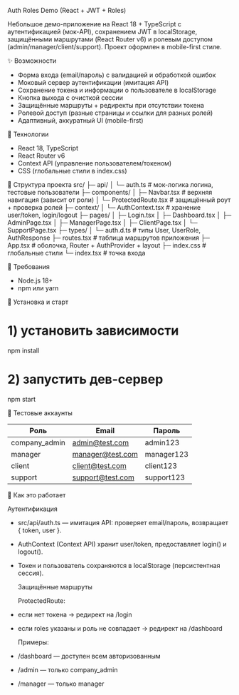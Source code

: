 Auth Roles Demo (React + JWT + Roles)

Небольшое демо-приложение на React 18 + TypeScript с аутентификацией (мок-API), сохранением JWT в localStorage, защищёнными маршрутами (React Router v6) и ролевым доступом (admin/manager/client/support). Проект оформлен в mobile-first стиле.

✨ Возможности

- Форма входа (email/пароль) с валидацией и обработкой ошибок
- Моковый сервер аутентификации (имитация API)
- Сохранение токена и информации о пользователе в localStorage
- Кнопка выхода с очисткой сессии
- Защищённые маршруты + редиректы при отсутствии токена
- Ролевой доступ (разные страницы и ссылки для разных ролей)
- Адаптивный, аккуратный UI (mobile-first)

🧰 Технологии

- React 18, TypeScript
- React Router v6
- Context API (управление пользователем/токеном)
- CSS (глобальные стили в index.css)

📂 Структура проекта
src/
├─ api/
│ └─ auth.ts # мок-логика логина, тестовые пользователи
├─ components/
│ ├─ Navbar.tsx # верхняя навигация (зависит от роли)
│ └─ ProtectedRoute.tsx # защищённый роут + проверка ролей
├─ context/
│ └─ AuthContext.tsx # хранение user/token, login/logout
├─ pages/
│ ├─ Login.tsx
│ ├─ Dashboard.tsx
│ ├─ AdminPage.tsx
│ ├─ ManagerPage.tsx
│ ├─ ClientPage.tsx
│ └─ SupportPage.tsx
├─ types/
│ └─ auth.d.ts # типы User, UserRole, AuthResponse
├─ routes.tsx # таблица маршрутов приложения
├─ App.tsx # оболочка, Router + AuthProvider + layout
├─ index.css # глобальные стили
└─ index.tsx # точка входа

🧭 Требования

- Node.js 18+
- npm или yarn

🚀 Установка и старт

# 1) установить зависимости

npm install

# 2) запустить дев-сервер

npm start

🔑 Тестовые аккаунты

| Роль          | Email                                       | Пароль     |
| ------------- | ------------------------------------------- | ---------- |
| company_admin | [admin@test.com](mailto:admin@test.com)     | admin123   |
| manager       | [manager@test.com](mailto:manager@test.com) | manager123 |
| client        | [client@test.com](mailto:client@test.com)   | client123  |
| support       | [support@test.com](mailto:support@test.com) | support123 |

🧪 Как это работает

Аутентификация

- src/api/auth.ts — имитация API: проверяет email/пароль, возвращает { token, user }.
- AuthContext (Context API) хранит user/token, предоставляет login() и logout().
- Токен и пользователь сохраняются в localStorage (персистентная сессия).

  Защищённые маршруты

  ProtectedRoute:

- если нет токена → редирект на /login
- если roles указаны и роль не совпадает → редирект на /dashboard

  Примеры:

- /dashboard — доступен всем авторизованным
- /admin — только company_admin
- /manager — только manager

